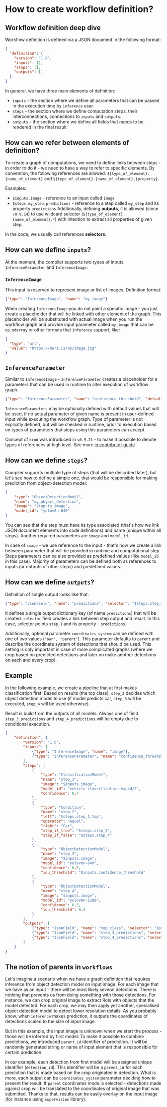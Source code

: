 # How to create workflow definition?

## Workflow definition deep dive

Workflow definition is defined via a JSON document in the following format:
```json
{
  "definition": {
    "version": "1.0",
    "inputs": [],
    "steps": [],
    "outputs": []
  }
}
```

In general, we have three main elements of definition:

* `inputs` - the section where we define all parameters that can be passed in the execution time by `inference` user.
* `steps` - the section where we define computation steps, their interconnections, connections to `inputs` and `outputs`.
* `outputs` - the section where we define all fields that needs to be rendered in the final result

## How can we refer between elements of definition?
To create a graph of computations, we need to define links between steps - in order to do it - we need to have a  way to refer to specific elements. By convention, the following references are allowed:  `${type_of_element}.{name_of_element}` and `${type_of_element}.{name_of_element}.{property}`.

Examples:

* `$inputs.image` - reference to an input called `image`
* `$steps.my_step.predictions` - reference to a step called `my_step` and its property `predictions`
Additionally, defining **outputs**, it is allowed (since `v0.9.14`) to use wildcard selector
(`${type_of_element}.{name_of_element}.*`) with intention to extract all properties of given step.

In the code, we usually call references **selectors**.

## How can we define `inputs`?
At the moment, the compiler supports two types of inputs `InferenceParameter` and `InferenceImage`.

### `InferenceImage`

This input is reserved to represent image or list of images. Definition format:
```json
{"type": "InferenceImage", "name": "my_image"}
```
When creating `InferenceImage` you do not point a specific image - you just create a placeholder that will be linked with other element of the graph. This placeholder will be substituted with actual image when you run the workflow  graph and provide input parameter called `my_image` that can be `np.ndarray` or other formats that `inference` support, like:

```json
{
  "type": "url",
  "value": "https://here.is/my/image.jpg"
}
```

## `InferenceParameter`
Similar to `InferenceImage` - `InferenceParameter` creates a placeholder for a parameters that can be used in runtime to alter execution of workflow graph.
```json
{"type": "InferenceParameter", "name": "confidence_threshold", "default_value": 0.5, "kind": [{"name": "my_custom_kind"}]}
```
`InferenceParameters` may be optionally defined with default values that will be used, if no actual parameter  of given name is present in user-defined input while executing the workflow graph. Type of parameter is not explicitly defined, but will be checked in runtime, prior to execution based on types of parameters that steps using this parameters can accept.

Concept of `kind` was  introduced in `v0.9.21` - to make it possible to denote types of
references at high level. See more [in contributor guide](./workflows_contribution.md)

## How can we define `steps`?
Compiler supports multiple type of steps (that will be described later), but let's see how to define a simple one, that would be responsible for making prediction from object-detection model:
```json
{
    "type": "ObjectDetectionModel",
    "name": "my_object_detection",
    "image": "$inputs.image",
    "model_id": "yolov8n-640"
}
```
You can see that the step must have its type associated (that's how we link JSON document elements into code definitions) and name (unique within all steps). Another required parameters are `image` and `model_id`.

In case of `image` - we use reference to the input - that's how we create a link between parameter that will be provided in runtime and computational step. Steps parameters can be also provided as predefined values (like `model_id` in this case). Majority of parameters can be defined both as references to inputs (or outputs of other steps) and predefined values.

## How can we define `outputs`?

Definition of single output looks like that:
```json
{"type": "JsonField", "name": "predictions", "selector": "$steps.step_1.predictions"}
```
it defines a single output dictionary key (of name `predictions`) that will be created. `selector` field creates a link between step output and result. In this case, selector points `step_1` and its property - `predictions`.

Additionally, optional parameter `coordinates_system` can be defined with one of two values (`"own", "parent"`). This parameter defaults to `parent` and describe the coordinate system of detections that should be used. This setting is only important in case of more complicated graphs (where we crop based on predicted detections and later on make another detections on each and every crop).

## Example
In the following example, we create a pipeline that at first makes classification first. Based on results (the top class), `step_2` decides which object detection model to use (if model predicts car, `step_3` will be executed, `step_4` will be used otherwise).

Result is build from the outputs of all models. Always one of field `step_3_predictions` and `step_4_predictions` will be empty due to conditional execution.

```json
{
    "definition": {
        "version": "1.0",
        "inputs": [
            {"type": "InferenceImage", "name": "image"},
            {"type": "InferenceParameter", "name": "confidence_threshold"}
        ],
        "steps": [
            {
                "type": "ClassificationModel",
                "name": "step_1",
                "image": "$inputs.image",
                "model_id": "vehicle-classification-eapcd/2",
                "confidence": 0.4
            },
            {
                "type": "Condition",
                "name": "step_2",
                "left": "$steps.step_1.top",
                "operator": "equal",
                "right": "Car",
                "step_if_true": "$steps.step_3",
                "step_if_false": "$steps.step_4"
            },
            {
                "type": "ObjectDetectionModel",
                "name": "step_3",
                "image": "$inputs.image",
                "model_id": "yolov8n-640",
                "confidence": 0.5,
                "iou_threshold": "$inputs.confidence_threshold"
            },
            {
                "type": "ObjectDetectionModel",
                "name": "step_4",
                "image": "$inputs.image",
                "model_id": "yolov8n-1280",
                "confidence": 0.5,
                "iou_threshold": 0.4
            }
        ],
        "outputs": [
            {"type": "JsonField", "name": "top_class", "selector": "$steps.step_1.top"},
            {"type": "JsonField", "name": "step_3_predictions", "selector": "$steps.step_3.predictions"},
            {"type": "JsonField", "name": "step_4_predictions", "selector": "$steps.step_4.predictions"}
        ]  
    }
}
```

## The notion of parents in `workflows`

Let's imagine a scenario when we have a graph definition that requires inference from object detection model on input  image. For each image that we have as an input - there will be most likely several detections. There is nothing that prevents us from doing something with those detections. For instance, we can crop original image to extract RoIs with objects that the model detected. For each crop, we may then apply yet another, specialised object detection model to  detect lower resolution details. As you probably know, when `inference` makes prediction, it outputs the coordinates of detections scaled to the size of input image. 

But in this example, the input image is unknown when we start the process - those will be inferred by first model. To make it possible to combine predictions, we introduced `parent_id` identifier of prediction. It will be randomly generated string or name of input element that is responsible for certain prediction. 

In our example, each detection from first model will be assigned unique identifier (`detection_id`). This identifier will be a `parent_id` for each prediction that is made based on the crop originated in detection. What is more, each output can be `coordinates_system` parameter deciding how to present the result. If `parent` coordinates mode is selected - detections made against crop will be translated to the coordinates of original image that was submitted. Thanks to that, results can be easily overlay on the input image (for instance using `supervision` library). 